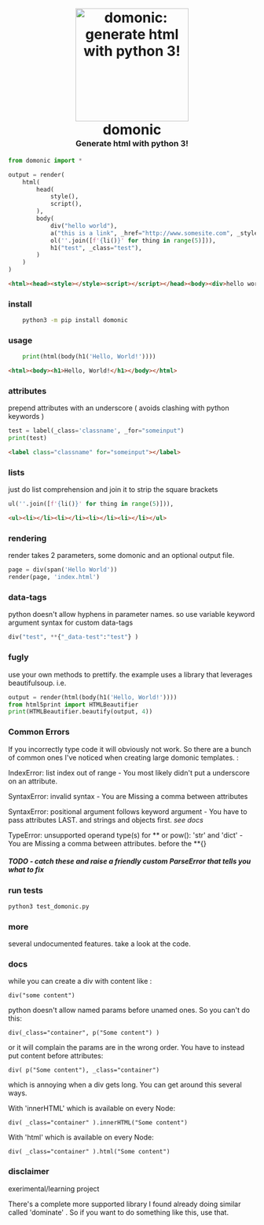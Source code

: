 <h1 align="center">
    <img src="https://image.freepik.com/free-vector/demonic-goat_71119-56.jpg"
    style="background-color:rgba(0,0,0,0);" height=230 alt="domonic: generate html with python 3!">
    <br>
    domonic
    <br>
    <sup><sub><sup>Generate html with python 3!</sup></sub></sup>
    <br>
</h1>


```python
from domonic import *

output = render( 
    html(
        head(
            style(),
            script(),
        ),
        body(
            div("hello world"),
            a("this is a link", _href="http://www.somesite.com", _style="font-size:10px;"),
            ol(''.join([f'{li()}' for thing in range(5)])),
            h1("test", _class="test"),
        )
    )
)
```
```html
<html><head><style></style><script></script></head><body><div>hello world</div><a href="http://www.somesite.com" style="font-size:10px;">this is a link</a><ol><li></li><li></li><li></li><li></li><li></li></ol><h1 class="test">test</h1></body></html>
```

### install
```bash
    python3 -m pip install domonic
```

### usage
```python
    print(html(body(h1('Hello, World!'))))
```
```html
<html><body><h1>Hello, World!</h1></body></html>
```

### attributes
prepend attributes with an underscore ( avoids clashing with python keywords )
```python
test = label(_class='classname', _for="someinput")
print(test)
```
```html
<label class="classname" for="someinput"></label>
```

### lists
just do list comprehension and join it to strip the square brackets
```python
ul(''.join([f'{li()}' for thing in range(5)])),
```
```html
<ul><li></li><li></li><li></li><li></li></ul>
```

### rendering
render takes 2 parameters, some domonic and an optional output file.
```python
page = div(span('Hello World'))
render(page, 'index.html')
```

### data-tags
python doesn't allow hyphens in parameter names. so use variable keyword argument syntax for custom data-tags
```python
div("test", **{"_data-test":"test"} )
```

### fugly
use your own methods to prettify. the example uses a library that leverages beautifulsoup. i.e.
```python
output = render(html(body(h1('Hello, World!'))))
from html5print import HTMLBeautifier
print(HTMLBeautifier.beautify(output, 4))
```

### Common Errors
If you incorrectly type code it will obviously not work. So there are a bunch of common ones I've noticed when creating large domonic templates. :

IndexError: list index out of range
    - You most likely didn't put a underscore on an attribute.

SyntaxError: invalid syntax
    - You are Missing a comma between attributes

SyntaxError: positional argument follows keyword argument
    - You have to pass attributes LAST. and strings and objects first. *see docs*

TypeError: unsupported operand type(s) for ** or pow(): 'str' and 'dict'
    - You are Missing a comma between attributes. before the **{}

##### TODO - catch these and raise a friendly custom ParseError that tells you what to fix



### run tests
```bash
python3 test_domonic.py
```


### more
several undocumented features. take a look at the code.


### docs

while you can create a div with content like :

    div("some content")

python doesn't allow named params before unamed ones. So you can't do this:

    div(_class="container", p("Some content") )

or it will complain the params are in the wrong order. You have to instead put content before attributes:

    div( p("Some content"), _class="container")

which is annoying when a div gets long. You can get around this several ways.

With 'innerHTML' which is available on every Node:

    div( _class="container" ).innerHTML("Some content")

With 'html' which is available on every Node:

    div( _class="container" ).html("Some content")


### disclaimer

exerimental/learning project

There's a complete more supported library I found already doing similar called 'dominate' . So if you want to do something like this, use that.
